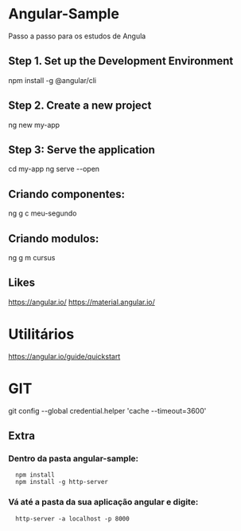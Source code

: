 # Angular-Sample

Passo a passo para os estudos de Angula

## Step 1. Set up the Development Environment
npm install -g @angular/cli

## Step 2. Create a new project
ng new my-app

## Step 3: Serve the application
cd my-app
ng serve --open

## Criando componentes:
ng g c meu-segundo

## Criando modulos:
ng g m cursus

## Likes

https://angular.io/
https://material.angular.io/

# Utilitários
https://angular.io/guide/quickstart

# GIT
git config --global credential.helper 'cache --timeout=3600'

## Extra
### Dentro da pasta angular-sample:
      npm install
      npm install -g http-server 
### Vá até a pasta da sua aplicação angular e digite:
      http-server -a localhost -p 8000
